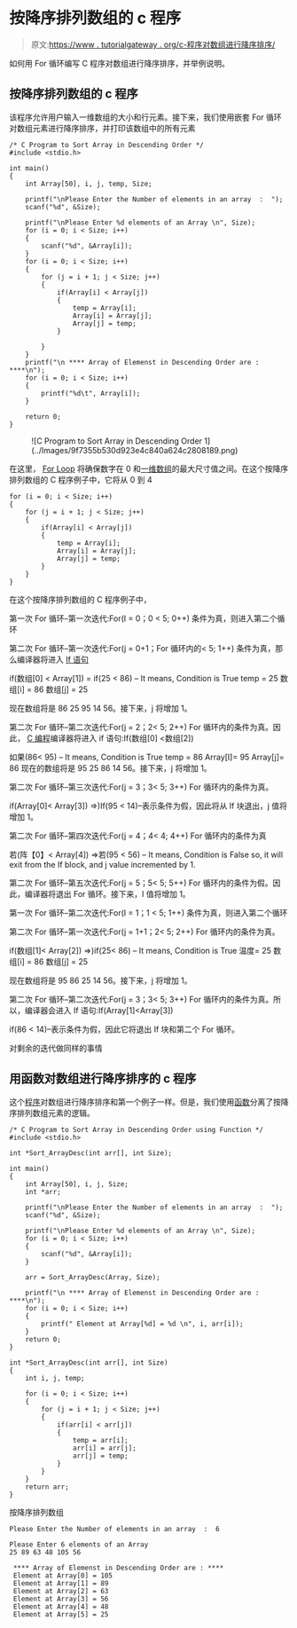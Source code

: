 # 按降序排列数组的 c 程序

> 原文:[https://www . tutorialgateway . org/c-程序对数组进行降序排序/](https://www.tutorialgateway.org/c-program-to-sort-array-in-descending-order/)

如何用 For 循环编写 C 程序对数组进行降序排序，并举例说明。

## 按降序排列数组的 c 程序

该程序允许用户输入一维数组的大小和行元素。接下来，我们使用嵌套 For 循环对数组元素进行降序排序，并打印该数组中的所有元素

```
/* C Program to Sort Array in Descending Order */
#include <stdio.h>

int main()
{
	int Array[50], i, j, temp, Size;

	printf("\nPlease Enter the Number of elements in an array  :  ");
	scanf("%d", &Size);

	printf("\nPlease Enter %d elements of an Array \n", Size);
	for (i = 0; i < Size; i++)
	{
		scanf("%d", &Array[i]);
    }     
	for (i = 0; i < Size; i++)
	{
		for (j = i + 1; j < Size; j++)
		{
			if(Array[i] < Array[j])
			{
				temp = Array[i];
				Array[i] = Array[j];
				Array[j] = temp;
			}

		}
	}
	printf("\n **** Array of Elemenst in Descending Order are : ****\n");
	for (i = 0; i < Size; i++)
	{
		printf("%d\t", Array[i]);
	}

	return 0;
}
```

<figure class="wp-block-image">![C Program to Sort Array in Descending Order 1](../Images/9f7355b530d923e4c840a624c2808189.png)</figure>

在这里， [For Loop](https://www.tutorialgateway.org/for-loop-in-c-programming/) 将确保数字在 0 和[一维数组](https://www.tutorialgateway.org/array-in-c/ "Arrays in C")的最大尺寸值之间。在这个按降序排列数组的 C 程序例子中，它将从 0 到 4

```
for (i = 0; i < Size; i++)
{
	for (j = i + 1; j < Size; j++)
	{
		if(Array[i] < Array[j])
		{
			temp = Array[i];
			Array[i] = Array[j];
			Array[j] = temp;
		}		
	}
}
```

在这个按降序排列数组的 C 程序例子中，

第一次 For 循环–第一次迭代:For(I = 0；0 < 5; 0++)
条件为真，则进入第二个循环

第二次 For 循环–第一次迭代:For(j = 0+1；For 循环内的< 5; 1++)
条件为真，那么编译器将进入 [If 语句](https://www.tutorialgateway.org/if-statement-in-c/)

if(数组[0] < Array[1]) = if(25 < 86) – It means, Condition is True
temp = 25
数组[i] = 86
数组[j] = 25

现在数组将是 86 25 95 14 56。接下来，j 将增加 1。

第二次 For 循环–第二次迭代:For(j = 2；2< 5; 2++)
For 循环内的条件为真。因此， [C 编程](https://www.tutorialgateway.org/c-programming/)编译器将进入 if 语句:If(数组[0] <数组[2])

如果(86< 95) – It means, Condition is True
temp = 86
Array[I]= 95
Array[j]= 86
现在的数组将是 95 25 86 14 56。接下来，j 将增加 1。

第二次 For 循环–第三次迭代:For(j = 3；3< 5; 3++)
For 循环内的条件为真。

if(Array[0]< Array[3]) =>)If(95 < 14)–表示条件为假，因此将从 If 块退出，j 值将增加 1。

第二次 For 循环–第四次迭代:For(j = 4；4< 4; 4++)
For 循环内的条件为真

若(阵【0】< Array[4]) =>若(95 < 56) – It means, Condition is False so, it will exit from the If block, and j value incremented by 1.

第二次 For 循环–第五次迭代:For(j = 5；5< 5; 5++)
For 循环内的条件为假。因此，编译器将退出 For 循环。接下来，I 值将增加 1。

第一次 For 循环–第二次迭代:For(I = 1；1 < 5; 1++)
条件为真，则进入第二个循环

第二次 For 循环–第一次迭代:For(j = 1+1；2< 5; 2++)
For 循环内的条件为真。

if(数组[1]< Array[2]) =>)if(25< 86) – It means, Condition is True
温度= 25
数组[i] = 86
数组[j] = 25

现在数组将是 95 86 25 14 56。接下来，j 将增加 1。

第二次 For 循环–第二次迭代:For(j = 3；3< 5; 3++)
For 循环内的条件为真。所以，编译器会进入 If 语句:If(Array[1]<Array[3])

if(86 < 14)–表示条件为假，因此它将退出 If 块和第二个 For 循环。

对剩余的迭代做同样的事情

## 用函数对数组进行降序排序的 c 程序

这个[程序](https://www.tutorialgateway.org/c-programming-examples/)对数组进行降序排序和第一个例子一样。但是，我们使用[函数](https://www.tutorialgateway.org/functions-in-c/)分离了按降序排列数组元素的逻辑。

```
/* C Program to Sort Array in Descending Order using Function */
#include <stdio.h>

int *Sort_ArrayDesc(int arr[], int Size);

int main()
{
	int Array[50], i, j, Size;
	int *arr;

	printf("\nPlease Enter the Number of elements in an array  :  ");
	scanf("%d", &Size);

	printf("\nPlease Enter %d elements of an Array \n", Size);
	for (i = 0; i < Size; i++)
	{
		scanf("%d", &Array[i]);
    }  

	arr = Sort_ArrayDesc(Array, Size);   

	printf("\n **** Array of Elemenst in Descending Order are : ****\n");
	for (i = 0; i < Size; i++)
	{
		printf(" Element at Array[%d] = %d \n", i, arr[i]);
	}	
	return 0;
}

int *Sort_ArrayDesc(int arr[], int Size)
{
	int i, j, temp;

	for (i = 0; i < Size; i++)
	{
		for (j = i + 1; j < Size; j++)
		{
			if(arr[i] < arr[j])
			{
				temp = arr[i];
				arr[i] = arr[j];
				arr[j] = temp;
			}			
		}
	}
	return arr;	
}
```

按降序排列数组

```
Please Enter the Number of elements in an array  :  6

Please Enter 6 elements of an Array 
25 89 63 48 105 56

 **** Array of Elemenst in Descending Order are : ****
 Element at Array[0] = 105 
 Element at Array[1] = 89 
 Element at Array[2] = 63 
 Element at Array[3] = 56 
 Element at Array[4] = 48 
 Element at Array[5] = 25 
```
